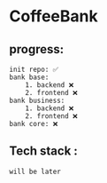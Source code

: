 # CoffeeBank 

## progress:
    init repo: ✅
    bank base:
        1. backend ❌
        2. frontend ❌
    bank business: 
        1. backend ❌
        2. frontend ❌
    bank core: ❌

## Tech stack : 
    will be later